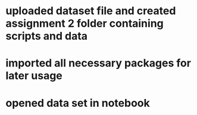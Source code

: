 # uploaded dataset file and created assignment 2 folder containing scripts and data

# imported all necessary packages for later usage

# opened data set in notebook

# 
